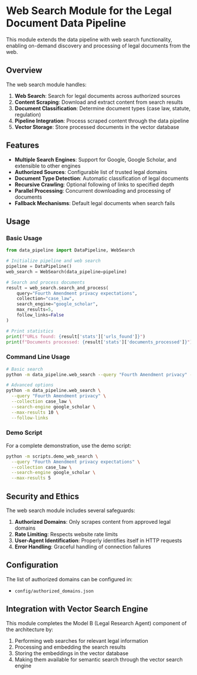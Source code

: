 # Web Search Module for the Legal Document Data Pipeline

This module extends the data pipeline with web search functionality, enabling on-demand discovery and processing of legal documents from the web.

## Overview

The web search module handles:

1. **Web Search**: Search for legal documents across authorized sources
2. **Content Scraping**: Download and extract content from search results
3. **Document Classification**: Determine document types (case law, statute, regulation)
4. **Pipeline Integration**: Process scraped content through the data pipeline
5. **Vector Storage**: Store processed documents in the vector database

## Features

- **Multiple Search Engines**: Support for Google, Google Scholar, and extensible to other engines
- **Authorized Sources**: Configurable list of trusted legal domains
- **Document Type Detection**: Automatic classification of legal documents
- **Recursive Crawling**: Optional following of links to specified depth
- **Parallel Processing**: Concurrent downloading and processing of documents
- **Fallback Mechanisms**: Default legal documents when search fails

## Usage

### Basic Usage

```python
from data_pipeline import DataPipeline, WebSearch

# Initialize pipeline and web search
pipeline = DataPipeline()
web_search = WebSearch(data_pipeline=pipeline)

# Search and process documents
result = web_search.search_and_process(
    query="Fourth Amendment privacy expectations",
    collection="case_law",
    search_engine="google_scholar",
    max_results=5,
    follow_links=False
)

# Print statistics
print(f"URLs found: {result['stats']['urls_found']}")
print(f"Documents processed: {result['stats']['documents_processed']}")
```

### Command Line Usage

```bash
# Basic search
python -m data_pipeline.web_search --query "Fourth Amendment privacy" --collection case_law

# Advanced options
python -m data_pipeline.web_search \
  --query "Fourth Amendment privacy" \
  --collection case_law \
  --search-engine google_scholar \
  --max-results 10 \
  --follow-links
```

### Demo Script

For a complete demonstration, use the demo script:

```bash
python -m scripts.demo_web_search \
  --query "Fourth Amendment privacy expectations" \
  --collection case_law \
  --search-engine google_scholar \
  --max-results 5
```

## Security and Ethics

The web search module includes several safeguards:

1. **Authorized Domains**: Only scrapes content from approved legal domains
2. **Rate Limiting**: Respects website rate limits
3. **User-Agent Identification**: Properly identifies itself in HTTP requests
4. **Error Handling**: Graceful handling of connection failures

## Configuration

The list of authorized domains can be configured in:
- `config/authorized_domains.json`

## Integration with Vector Search Engine

This module completes the Model B (Legal Research Agent) component of the architecture by:

1. Performing web searches for relevant legal information
2. Processing and embedding the search results
3. Storing the embeddings in the vector database
4. Making them available for semantic search through the vector search engine 
